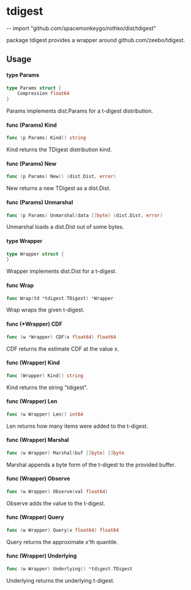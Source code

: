 # tdigest
--
    import "github.com/spacemonkeygo/rothko/dist/tdigest"

package tdigest provides a wrapper around github.com/zeebo/tdigest.

## Usage

#### type Params

```go
type Params struct {
	Compression float64
}
```

Params implements dist.Params for a t-digest distribution.

#### func (Params) Kind

```go
func (p Params) Kind() string
```
Kind returns the TDigest distribution kind.

#### func (Params) New

```go
func (p Params) New() (dist.Dist, error)
```
New returns a new TDigest as a dist.Dist.

#### func (Params) Unmarshal

```go
func (p Params) Unmarshal(data []byte) (dist.Dist, error)
```
Unmarshal loads a dist.Dist out of some bytes.

#### type Wrapper

```go
type Wrapper struct {
}
```

Wrapper implements dist.Dist for a t-digest.

#### func  Wrap

```go
func Wrap(td *tdigest.TDigest) *Wrapper
```
Wrap wraps the given t-digest.

#### func (*Wrapper) CDF

```go
func (w *Wrapper) CDF(x float64) float64
```
CDF returns the estimate CDF at the value x.

#### func (Wrapper) Kind

```go
func (Wrapper) Kind() string
```
Kind returns the string "tdigest".

#### func (Wrapper) Len

```go
func (w Wrapper) Len() int64
```
Len returns how many items were added to the t-digest.

#### func (Wrapper) Marshal

```go
func (w Wrapper) Marshal(buf []byte) []byte
```
Marshal appends a byte form of the t-digest to the provided buffer.

#### func (Wrapper) Observe

```go
func (w Wrapper) Observe(val float64)
```
Observe adds the value to the t-digest.

#### func (Wrapper) Query

```go
func (w Wrapper) Query(x float64) float64
```
Query returns the approximate x'th quantile.

#### func (Wrapper) Underlying

```go
func (w Wrapper) Underlying() *tdigest.TDigest
```
Underlying returns the underlying t-digest.

